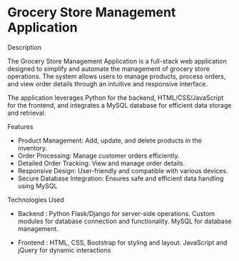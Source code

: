 #  Grocery Store Management Application

Description

The Grocery Store Management Application is a full-stack web application designed to simplify and automate the management of grocery store operations. The system allows users to manage products, process orders, and view order details through an intuitive and responsive interface.

The application leverages Python for the backend, HTML/CSS/JavaScript for the frontend, and integrates a MySQL database for efficient data storage and retrieval.

Features

- Product Management: Add, update, and delete products in the inventory.
- Order Processing: Manage customer orders efficiently.
- Detailed Order Tracking: View and manage order details.
- Responsive Design: User-friendly and compatible with various devices.
- Secure Database Integration: Ensures safe and efficient data handling using MySQL

Technologies Used

- Backend :
  Python
  Flask/Django for server-side operations.
  Custom modules for database connection and functionality.
  MySQL for database management.

- Frontend :
  HTML, CSS, Bootstrap for styling and layout.
  JavaScript and jQuery for dynamic interactions
